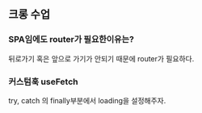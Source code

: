 ## 크롱 수업

### SPA임에도 router가 필요한이유는?

뒤로가기 혹은 앞으로 가기가 안되기 때문에 router가 필요하다.

### 커스텀훅 useFetch

try, catch 의 finally부분에서 loading을 설정해주자.